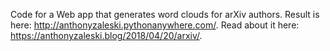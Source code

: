Code for a Web app that generates word clouds for arXiv authors. 
Result is here: http://anthonyzaleski.pythonanywhere.com/. 
Read about it here: https://anthonyzaleski.blog/2018/04/20/arxiv/.
